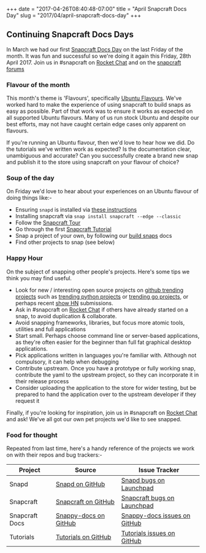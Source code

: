 +++
date = "2017-04-26T08:40:48-07:00"
title = "April Snapcraft Docs Day"
slug = "2017/04/april-snapcraft-docs-day"
+++


## Continuing Snapcraft Docs Days

In March we had our first [Snapcraft Docs Day](https://popey.com/blog/posts/snapcraft-docs-day.html) on the last Friday of the month. It was fun and successful so we're doing it again this Friday, 28th April 2017. Join us in #snapcraft on [Rocket Chat](https://rocket.ubuntu.com/) and on the [snapcraft forums](http://forum.snapcraft.io/)

### Flavour of the month

This month's theme is 'Flavours', specifically [Ubuntu Flavours](https://www.ubuntu.com/about/about-ubuntu/flavours). We've worked hard to make the experience of using snapcraft to build snaps as easy as possible. Part of that work was to ensure it works as expected on all supported Ubuntu flavours. Many of us run stock Ubuntu and despite our best efforts, may not have caught certain edge cases only apparent on flavours.

If you're running an Ubuntu flavour, then we'd love to hear how we did. Do the tutorials we've written work as expected? Is the documentation clear, unambiguous and accurate? Can you successfully create a brand new snap and publish it to the store using snapcraft on your flavour of choice?

### Soup of the day

On Friday we'd love to hear about your experiences on an Ubuntu flavour of doing things like:-

  * Ensuring ```snapd``` is installed via [these instructions](https://snapcraft.io/docs/core/install)
  * Installing snapcraft via ```snap install snapcraft --edge --classic```
  * Follow the [Snapcraft Tour](https://www.youtube.com/watch?v=k-laAxucmEQ)
  * Go through the first [Snapcraft Tutorial](https://tutorials.ubuntu.com/tutorial/create-first-snap#0)
  * Snap a project of your own, by following our [build snaps](https://snapcraft.io/docs/build-snaps/) docs
  * Find other projects to snap (see below)

### Happy Hour

On the subject of snapping other people's projects. Here's some tips we think you may find useful.

  * Look for new / interesting open source projects on [github trending projects](https://github.com/trending) such as [trending python projects](https://github.com/trending/python) or [trending go projects](https://github.com/trending/go), or perhaps recent [show HN](https://news.ycombinator.com/show) submissions.
  * Ask in #snapcraft on [Rocket Chat](https://rocket.ubuntu.com/) if others have already started on a snap, to avoid duplication & collaborate.
  * Avoid snapping frameworks, libraries, but focus more atomic tools, utilities and full applications
  * Start small. Perhaps choose command line or server-based applications, as they're often easier for the beginner than full fat graphical desktop applications.
  * Pick applications written in languages you're familiar with. Although not compulsory, it can help when debugging
  * Contribute upstream. Once you have a prototype or fully working snap, contribute the yaml to the upstream project, so they can incorporate it in their release process
  * Consider uploading the application to the store for wider testing, but be prepared to hand the application over to the upstream developer if they request it

Finally, if you're looking for inspiration, join us in #snapcraft on [Rocket Chat](https://rocket.ubuntu.com/) and ask! We've all got our own pet projects we'd like to see snapped.

### Food for thought

Repeated from last time, here's a handy reference of the projects we work on with their repos and bug trackers:-

| Project | Source | Issue Tracker |
|------|------------------|------------------|
|Snapd|[Snapd on GitHub](https://github.com/snapcore/snapd)|[Snapd bugs on Launchpad](https://bugs.launchpad.net/ubuntu/+source/snapd)|
|Snapcraft|[Snapcraft on GitHub](https://github.com/snapcore/snapcraft)|[Snapcraft bugs on Launchpad](https://bugs.launchpad.net/snapcraft/+bugs)|
|Snapcraft Docs|[Snappy-docs on GitHub](https://github.com/CanonicalLtd/snappy-docs)|[Snappy-docs issues on GitHub](https://github.com/CanonicalLtd/snappy-docs/issues)|
|Tutorials|[Tutorials on GitHub](https://github.com/canonical-websites/tutorials.ubuntu.com)|[Tutorials issues on GitHub](https://github.com/ubuntudesign/tutorials.ubuntu.com/issues)|
